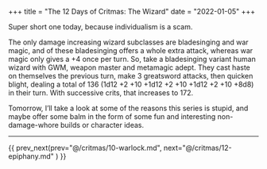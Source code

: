 +++
title = "The 12 Days of Critmas: The Wizard"
date = "2022-01-05"
+++

Super short one today, because individualism is a scam.
<!-- more -->

The only damage increasing wizard subclasses are bladesinging and war magic, and of these bladesinging offers a whole extra attack, whereas war magic only gives a +4 once per turn. So, take a bladesinging variant human wizard with GWM, weapon master and metamagic adept. They cast haste on themselves the previous turn, make 3 greatsword attacks, then quicken blight, dealing a total of 136 (1d12 +2 +10 +1d12 +2 +10 +1d12 +2 +10 +8d8) in their turn. With successive crits, that increases to 172.

Tomorrow, I’ll take a look at some of the reasons this series is stupid, and maybe offer some balm in the form of some fun and interesting non-damage-whore builds or character ideas.
***

{{ prev_next(prev="@/critmas/10-warlock.md", next="@/critmas/12-epiphany.md" ) }}
